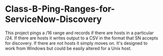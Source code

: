 # Class-B-Ping-Ranges-for-ServiceNow-Discovery
This project pings a /16 range and records if there are hosts in a particular /24. If there are hosts it writes output to a CSV in the format that SN accepts for discovery. If there are not hosts it simply moves on. It's designed to work from Windows but could be easily altered for a Unix host. 
